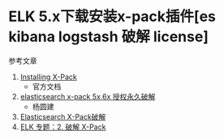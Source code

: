 # ELK 5.x下载安装x-pack插件[es kibana logstash 破解 license]

参考文章

1. [Installing X-Pack](https://www.elastic.co/guide/en/x-pack/5.5/installing-xpack.html#installing-xpack)
    - 官方文档
2. [elasticsearch x-pack 5x,6x 授权永久破解](https://zhuanlan.zhihu.com/p/38576593)
    - 杨圆建
3. [Elasticsearch X-Pack破解](https://www.cnblogs.com/jinhaolin/p/9792807.html)
4. [ELK 专题：2. 破解 X-Pack](https://0ne.store/2019/03/13/ELK-crack-x-pack/)

